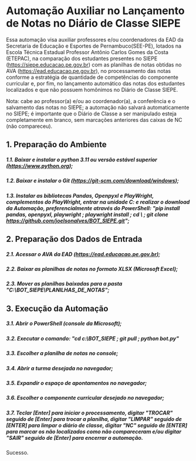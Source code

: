 # Automação Auxiliar no Lançamento de Notas no Diário de Classe SIEPE

Essa automação visa auxiliar professores e/ou coordenadores da EAD da Secretaria de Educação e Esportes de Pernambuco(SEE-PE), lotados na Escola Técnica Estadual Professor Antônio Carlos Gomes da Costa (ETEPAC), na comparação dos estudantes presentes no SIEPE (https://siepe.educacao.pe.gov.br) com as planilhas de notas obtidas no AVA (https://ead.educacao.pe.gov.br), no processamento das notas conforme a estratégia de quantidade de competências do componente curricular e, por fim, no lançamento automático das notas dos estudantes localizados e que não possuem homônimos no Diário de Classe SIEPE.

Nota: cabe ao professor(a) e/ou ao coordenador(a), a conferência e o salvamento das notas no SIEPE; a automação não salvará automaticamente no SIEPE; é importante que o Diário de Classe a ser manipulado esteja completamente em branco, sem marcações anteriores das caixas de NC (não compareceu).

## 1. Preparação do Ambiente

##### 1.1. Baixar e instalar o python 3.11 ou versão estável superior (https://www.python.org);
##### 1.2. Baixar e instalar o Git (https://git-scm.com/download/windows);
##### 1.3. Instalar as bibliotecas Pandas, Openpyxl e PlayWright, complementos do PlayWright, entrar na unidade C: e realizar o download da Automação, preferencialmente através do PowerShell: "pip install pandas, openpyxl, playwright ; playwright install ; cd \ ; git clone https://github.com/joelsonalves/BOT_SIEPE.git";

## 2. Preparação dos Dados de Entrada

##### 2.1. Acessar o AVA da EAD (https://ead.educacao.pe.gov.br);
##### 2.2. Baixar as planilhas de notas no formato XLSX (Microsoft Excel);
##### 2.3. Mover as planilhas baixadas para a pasta "C:\BOT_SIEPE\PLANILHAS_DE_NOTAS";

## 3. Execução da Automação

##### 3.1. Abrir o PowerShell (console da Microsoft);
##### 3.2. Executar o comando: "cd c:\BOT_SIEPE ; git pull ; python bot.py"
##### 3.3. Escolher a planilha de notas no console;
##### 3.4. Abrir a turma desejada no navegador;
##### 3.5. Expandir o espaço de apontamentos no navegador;
##### 3.6. Escolher o componente curricular desejado no navegador;
##### 3.7. Teclar [Enter] para iniciar o processamento, digitar "TROCAR" seguido de [Enter] para trocar a planilha, digitar "LIMPAR" seguido de [ENTER] para limpar o diário de classe, digitar "NC" seguido de [ENTER] para marcar os não localizados como não compareceram e/ou digitar "SAIR" seguido de [Enter] para encerrar a automação.

Sucesso.
